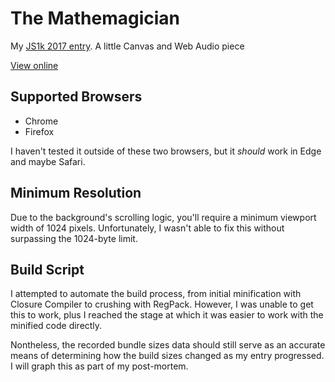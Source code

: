 # The Mathemagician

My [JS1k 2017 entry](http://js1k.com/2017-magic/). A little Canvas and Web Audio piece

[View online](http://js1k.com/2017-magic/demo/2837)


## Supported Browsers

* Chrome
* Firefox

I haven't tested it outside of these two browsers, but it _should_ work in Edge and maybe Safari.


## Minimum Resolution

Due to the background's scrolling logic, you'll require a minimum viewport width of 1024 pixels. Unfortunately, I wasn't able to fix this without surpassing the 1024-byte limit.


## Build Script

I attempted to automate the build process, from initial minification with Closure Compiler to crushing with RegPack. However, I was unable to get this to work, plus I reached the stage at which it was easier to work with the minified code directly.

Nontheless, the recorded bundle sizes data should still serve as an accurate means of determining how the build sizes changed as my entry progressed. I will graph this as part of my post-mortem.
